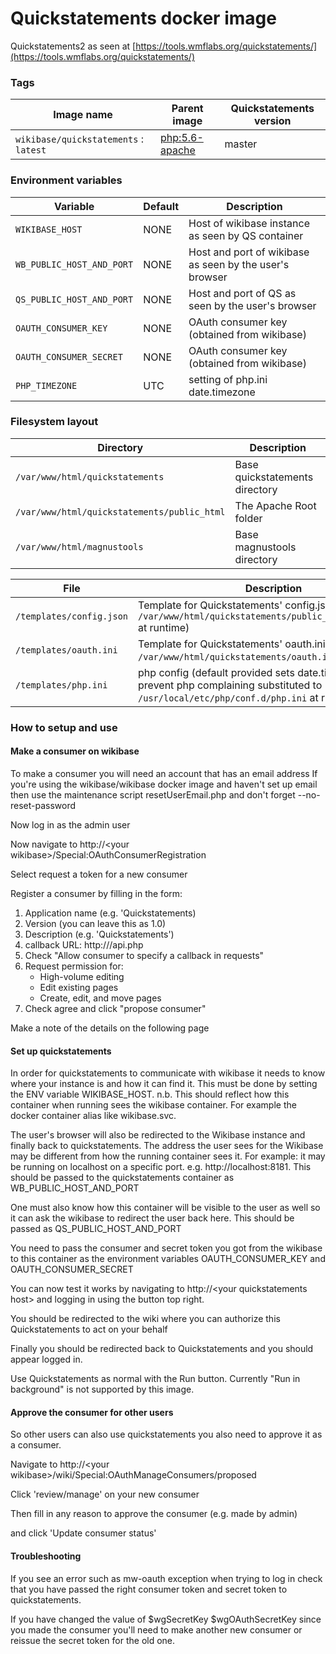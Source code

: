 # Quickstatements docker image

Quickstatements2 as seen at  [https://tools.wmflabs.org/quickstatements/](https://tools.wmflabs.org/quickstatements/)

### Tags
Image name                            | Parent image                                    | Quickstatements version
-------------------------------       | ------------------------                        | --------------        
`wikibase/quickstatements` : `latest` | [php:5.6-apache](https://hub.docker.com/_/php/) | master                

### Environment variables

Variable                   | Default  | Description                                            
-------------------------- | -------- | -----------                                            
`WIKIBASE_HOST`            | NONE     | Host of wikibase instance as seen by QS container      
`WB_PUBLIC_HOST_AND_PORT`  | NONE     | Host and port of wikibase as seen by the user's browser
`QS_PUBLIC_HOST_AND_PORT`  | NONE     | Host and port of QS as seen by the user's browser      
`OAUTH_CONSUMER_KEY`       | NONE     | OAuth consumer key (obtained from wikibase)            
`OAUTH_CONSUMER_SECRET`    | NONE     | OAuth consumer key (obtained from wikibase)            
`PHP_TIMEZONE`             | UTC      | setting of php.ini date.timezone                       

### Filesystem layout

Directory                                   | Description                                                                   
---------------------------------           | ------------------------------------------------------------------------------
`/var/www/html/quickstatements`             | Base quickstatements directory                                                
`/var/www/html/quickstatements/public_html` | The Apache Root folder                                                        
`/var/www/html/magnustools`                 | Base magnustools directory                                                    

File                      | Description                                                                                                                              
------------------------- | ------------------------------------------------------------------------------                                                           
`/templates/config.json`  | Template for Quickstatements' config.json (substituted to `/var/www/html/quickstatements/public_html/config.json` at runtime)            
`/templates/oauth.ini`    | Template for Quickstatements' oauth.ini (substituted to `/var/www/html/quickstatements/oauth.ini` at runtime)                            
`/templates/php.ini`      | php config (default provided sets date.timezone to prevent php complaining substituted to `/usr/local/etc/php/conf.d/php.ini` at runtime)


### How to setup and use

#### Make a consumer on wikibase
To make a consumer you will need an account that has an email address
If you're using the wikibase/wikibase docker image and haven't set up email then
use the maintenance script resetUserEmail.php and don't forget --no-reset-password

Now log in as the admin user

Now navigate to http://\<your wikibase\>/Special:OAuthConsumerRegistration

Select request a token for a new consumer

Register a consumer by filling in the form:
1. Application name (e.g. 'Quickstatements)
2. Version (you can leave this as 1.0)
3. Description (e.g. 'Quickstatements')
4. callback URL:  http://<your quickstatements host>/api.php
5. Check "Allow consumer to specify a callback in requests"
6. Request permission for:
    * High-volume editing
    * Edit existing pages
    * Create, edit, and move pages
7. Check agree and click "propose consumer"


Make a note of the details on the following page

#### Set up quickstatements
In order for quickstatements to communicate with wikibase it needs to know where your instance is and how it can find it.
This must be done by setting the ENV variable WIKIBASE_HOST. n.b. This should reflect how this container when running
sees the wikibase container. For example the docker container alias like wikibase.svc.

The user's browser will also be redirected to the Wikibase instance and finally back to quickstatements. The address
the user sees for the Wikibase may be different from how the running container sees it. For example: it may be running
on localhost on a specific port. e.g. http://localhost:8181. This should be passed to the quickstatements container as
WB_PUBLIC_HOST_AND_PORT

One must also know how this container will be visible to the user as well so it can ask the wikibase to redirect the
user back here. This should be passed as QS_PUBLIC_HOST_AND_PORT

You need to pass the consumer and secret token you got from the wikibase to this container as the environment variables
 OAUTH_CONSUMER_KEY and OAUTH_CONSUMER_SECRET

You can now test it works by navigating to http://\<your quickstatements host\> and logging in using the button top right.

You should be redirected to the wiki where you can authorize this Quickstatements to act on your behalf

Finally you should be redirected back to Quickstatements and you should appear logged in.

Use Quickstatements as normal with the Run button. Currently "Run in background" is not supported by this image.

#### Approve the consumer for other users
So other users can also use quickstatements you also need to approve it as a consumer.

Navigate to http://\<your wikibase\>/wiki/Special:OAuthManageConsumers/proposed

Click 'review/manage' on your new consumer

Then fill in any reason to approve the consumer (e.g. made by admin)

and click 'Update consumer status'

#### Troubleshooting
If you see an error such as mw-oauth exception when trying to log in check that you have passed the right consumer token
and secret token to quickstatements.

If you have changed the value of $wgSecretKey $wgOAuthSecretKey since you made the consumer you'll need to make another new consumer or
reissue the secret token for the old one.
